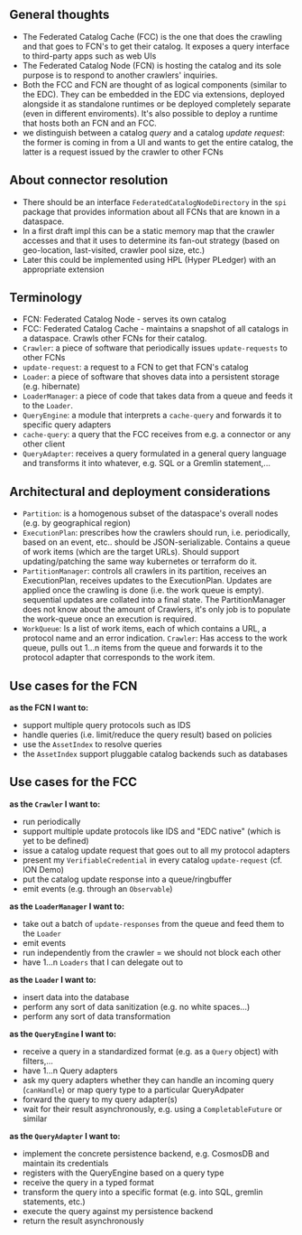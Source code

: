 ## General thoughts

- The Federated Catalog Cache (FCC) is the one that does the crawling and that goes to FCN's to get their catalog. It
  exposes a query interface to third-party apps such as web UIs
- The Federated Catalog Node (FCN) is hosting the catalog and its sole purpose is to respond to another crawlers'
  inquiries.
- Both the FCC and FCN are thought of as logical components (similar to the EDC). They can be embedded in the EDC via
  extensions, deployed alongside it as standalone runtimes or be deployed completely separate (even in different
  enviroments). It's also possible to deploy a runtime that hosts both an FCN and an FCC.
- we distinguish between a catalog _query_ and a catalog _update request_: the former is coming in from a UI and wants
  to get the entire catalog, the latter is a request issued by the crawler to other FCNs

## About connector resolution

- There should be an interface `FederatedCatalogNodeDirectory` in the `spi` package that provides information about all
  FCNs that are known in a dataspace.
- In a first draft impl this can be a static memory map that the crawler accesses and that it uses to determine its
  fan-out strategy (based on geo-location, last-visited, crawler pool size, etc.)
- Later this could be implemented using HPL (Hyper PLedger) with an appropriate extension

## Terminology

- FCN: Federated Catalog Node - serves its own catalog
- FCC: Federated Catalog Cache - maintains a snapshot of all catalogs in a dataspace. Crawls other FCNs for their
  catalog.
- `Crawler`: a piece of software that periodically issues `update-requests` to other FCNs
- `update-request`: a request to a FCN to get that FCN's catalog
- `Loader`: a piece of software that shoves data into a persistent storage (e.g. hibernate)
- `LoaderManager`: a piece of code that takes data from a queue and feeds it to the `Loader`.
- `QueryEngine`: a module that interprets a `cache-query` and forwards it to specific query adapters
- `cache-query`: a query that the FCC receives from e.g. a connector or any other client
- `QueryAdapter`: receives a query formulated in a general query language and transforms it into whatever, e.g. SQL or a
  Gremlin statement,...

## Architectural and deployment considerations

- `Partition`: is a homogenous subset of the dataspace's overall nodes (e.g. by geographical region)
- `ExecutionPlan`: prescribes how the crawlers should run, i.e. periodically, based on an event, etc.. should be
  JSON-serializable. Contains a queue of work items (which are the target URLs). Should support updating/patching the
  same way kubernetes or terraform do it.
- `PartitionManager`: controls all crawlers in its partition, receives an ExecutionPlan, receives updates to the
  ExecutionPlan. Updates are applied once the crawling is done (i.e. the work queue is empty). sequential updates are
  collated into a final state. The PartitionManager does not know about the amount of Crawlers, it's only job is to
  populate the work-queue once an execution is required.
- `WorkQueue`: Is a list of work items, each of which contains a URL, a protocol name and an error indication.
  `Crawler`: Has access to the work queue, pulls out 1...n items from the queue and forwards it to the protocol adapter
  that corresponds to the work item.

## Use cases for the FCN

**as the FCN I want to:**

- support multiple query protocols such as IDS
- handle queries (i.e. limit/reduce the query result) based on policies
- use the `AssetIndex` to resolve queries
- the `AssetIndex` support pluggable catalog backends such as databases

## Use cases for the FCC

**as the `Crawler` I want to:**

- run periodically
- support multiple update protocols like IDS and "EDC native" (which is yet to be defined)
- issue a catalog update request that goes out to all my protocol adapters
- present my `VerifiableCredential` in every catalog `update-request` (cf. ION Demo)
- put the catalog update response into a queue/ringbuffer
- emit events (e.g. through an `Observable`)

**as the `LoaderManager` I want to:**

- take out a batch of `update-responses` from the queue and feed them to the `Loader`
- emit events
- run independently from the crawler = we should not block each other
- have 1...n `Loaders` that I can delegate out to

**as the `Loader` I want to:**

- insert data into the database
- perform any sort of data sanitization (e.g. no white spaces...)
- perform any sort of data transformation

**as the `QueryEngine` I want to:**

- receive a query in a standardized format (e.g. as a `Query` object) with filters,...
- have 1...n Query adapters
- ask my query adapters whether they can handle an incoming query (`canHandle`) or map query type to a particular
  QueryAdpater
- forward the query to my query adapter(s)
- wait for their result asynchronously, e.g. using a `CompletableFuture` or similar

**as the `QueryAdapter` I want to:**

- implement the concrete persistence backend, e.g. CosmosDB and maintain its credentials
- registers with the QueryEngine based on a query type
- receive the query in a typed format
- transform the query into a specific format (e.g. into SQL, gremlin statements, etc.)
- execute the query against my persistence backend
- return the result asynchronously

